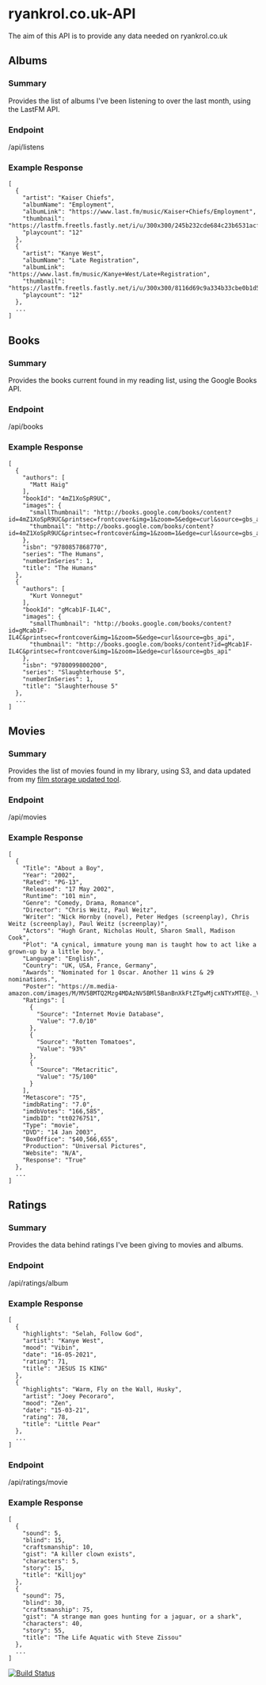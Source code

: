 # ryankrol.co.uk-API

The aim of this API is to provide any data needed on ryankrol.co.uk

## Albums

### Summary

Provides the list of albums I've been listening to over the last month, using the LastFM API.

### Endpoint

/api/listens

### Example Response

```
[
  {
    "artist": "Kaiser Chiefs",
    "albumName": "Employment",
    "albumLink": "https://www.last.fm/music/Kaiser+Chiefs/Employment",
    "thumbnail": "https://lastfm.freetls.fastly.net/i/u/300x300/245b232cde684c23b6531acf5086a0db.png",
    "playcount": "12"
  },
  {
    "artist": "Kanye West",
    "albumName": "Late Registration",
    "albumLink": "https://www.last.fm/music/Kanye+West/Late+Registration",
    "thumbnail": "https://lastfm.freetls.fastly.net/i/u/300x300/8116d69c9a334b33cbe0b1d5adc407cd.png",
    "playcount": "12"
  },
  ...
]
```

## Books

### Summary

Provides the books current found in my reading list, using the Google Books API.

### Endpoint

/api/books

### Example Response

```
[
  {
    "authors": [
      "Matt Haig"
    ],
    "bookId": "4mZ1XoSpR9UC",
    "images": {
      "smallThumbnail": "http://books.google.com/books/content?id=4mZ1XoSpR9UC&printsec=frontcover&img=1&zoom=5&edge=curl&source=gbs_api",
      "thumbnail": "http://books.google.com/books/content?id=4mZ1XoSpR9UC&printsec=frontcover&img=1&zoom=1&edge=curl&source=gbs_api"
    },
    "isbn": "9780857868770",
    "series": "The Humans",
    "numberInSeries": 1,
    "title": "The Humans"
  },
  {
    "authors": [
      "Kurt Vonnegut"
    ],
    "bookId": "gMcab1F-IL4C",
    "images": {
      "smallThumbnail": "http://books.google.com/books/content?id=gMcab1F-IL4C&printsec=frontcover&img=1&zoom=5&edge=curl&source=gbs_api",
      "thumbnail": "http://books.google.com/books/content?id=gMcab1F-IL4C&printsec=frontcover&img=1&zoom=1&edge=curl&source=gbs_api"
    },
    "isbn": "9780099800200",
    "series": "Slaughterhouse 5",
    "numberInSeries": 1,
    "title": "Slaughterhouse 5"
  },
  ...
]
```

## Movies

### Summary

Provides the list of movies found in my library, using S3, and data updated from my [film storage updated tool](https://github.com/RyanMKrol/FilmStorageUpdater).

### Endpoint

/api/movies

### Example Response

```
[
  {
    "Title": "About a Boy",
    "Year": "2002",
    "Rated": "PG-13",
    "Released": "17 May 2002",
    "Runtime": "101 min",
    "Genre": "Comedy, Drama, Romance",
    "Director": "Chris Weitz, Paul Weitz",
    "Writer": "Nick Hornby (novel), Peter Hedges (screenplay), Chris Weitz (screenplay), Paul Weitz (screenplay)",
    "Actors": "Hugh Grant, Nicholas Hoult, Sharon Small, Madison Cook",
    "Plot": "A cynical, immature young man is taught how to act like a grown-up by a little boy.",
    "Language": "English",
    "Country": "UK, USA, France, Germany",
    "Awards": "Nominated for 1 Oscar. Another 11 wins & 29 nominations.",
    "Poster": "https://m.media-amazon.com/images/M/MV5BMTQ2Mzg4MDAzNV5BMl5BanBnXkFtZTgwMjcxNTYxMTE@._V1_SX300.jpg",
    "Ratings": [
      {
        "Source": "Internet Movie Database",
        "Value": "7.0/10"
      },
      {
        "Source": "Rotten Tomatoes",
        "Value": "93%"
      },
      {
        "Source": "Metacritic",
        "Value": "75/100"
      }
    ],
    "Metascore": "75",
    "imdbRating": "7.0",
    "imdbVotes": "166,585",
    "imdbID": "tt0276751",
    "Type": "movie",
    "DVD": "14 Jan 2003",
    "BoxOffice": "$40,566,655",
    "Production": "Universal Pictures",
    "Website": "N/A",
    "Response": "True"
  },
  ...
]
```

## Ratings

### Summary

Provides the data behind ratings I've been giving to movies and albums.

### Endpoint

/api/ratings/album

### Example Response

```
[
  {
    "highlights": "Selah, Follow God",
    "artist": "Kanye West",
    "mood": "Vibin",
    "date": "16-05-2021",
    "rating": 71,
    "title": "JESUS IS KING"
  },
  {
    "highlights": "Warm, Fly on the Wall, Husky",
    "artist": "Joey Pecoraro",
    "mood": "Zen",
    "date": "15-03-21",
    "rating": 78,
    "title": "Little Pear"
  },
  ...
]
```

### Endpoint

/api/ratings/movie

### Example Response

```
[
  {
    "sound": 5,
    "blind": 15,
    "craftsmanship": 10,
    "gist": "A killer clown exists",
    "characters": 5,
    "story": 15,
    "title": "Killjoy"
  },
  {
    "sound": 75,
    "blind": 30,
    "craftsmanship": 75,
    "gist": "A strange man goes hunting for a jaguar, or a shark",
    "characters": 40,
    "story": 55,
    "title": "The Life Aquatic with Steve Zissou"
  },
  ...
]
```

[![Build Status](https://travis-ci.org/RyanMKrol/ryankrol.co.uk-api.svg?branch=master)](https://travis-ci.org/RyanMKrol/ryankrol.co.uk-api)
